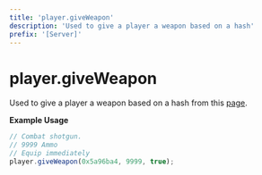 ```yaml
---
title: 'player.giveWeapon'
description: 'Used to give a player a weapon based on a hash'
prefix: '[Server]'
---
```


# player.giveWeapon

Used to give a player a weapon based on a hash from this [page](https://wiki.altv.mp/wiki/GTA:Weapon_Models).

**Example Usage**

```js
// Combat shotgun.
// 9999 Ammo
// Equip immediately
player.giveWeapon(0x5a96ba4, 9999, true);
```

